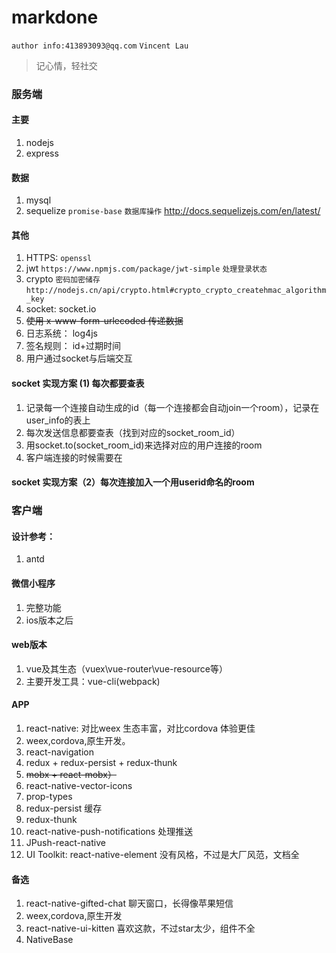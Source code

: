 # markdone
`author info:413893093@qq.com` 
 `Vincent Lau`
> 记心情，轻社交

### 服务端
####	主要
1.	nodejs	
2.	express

####	数据 
1.	mysql 
2.	sequelize `promise-base`  `数据库操作`  http://docs.sequelizejs.com/en/latest/

####	其他
1.	HTTPS: `openssl`
2.	jwt `https://www.npmjs.com/package/jwt-simple` `处理登录状态` 
3.	crypto `密码加密储存` `http://nodejs.cn/api/crypto.html#crypto_crypto_createhmac_algorithm_key` 
4. socket: socket.io
5. ~~使用 x-www-form-urlecoded 传递数据~~
6. 日志系统： log4js
7. 签名规则： id+过期时间
8. 用户通过socket与后端交互

#### socket 实现方案 (1) 每次都要查表
1. 记录每一个连接自动生成的id（每一个连接都会自动join一个room），记录在user_info的表上
2. 每次发送信息都要查表（找到对应的socket_room_id）
3. 用socket.to(socket_room_id)来选择对应的用户连接的room
4. 客户端连接的时候需要在

#### socket 实现方案（2）每次连接加入一个用userid命名的room


### 客户端
####	设计参考：
1.	antd

####	微信小程序
1.	完整功能
2. ios版本之后

####	web版本
1.	vue及其生态（vuex\vue-router\vue-resource等）
2. 主要开发工具：vue-cli(webpack)

####	APP
1.	react-native: 对比weex 生态丰富，对比cordova 体验更佳
2. weex,cordova,原生开发。
3. react-navigation
4. redux + redux-persist + redux-thunk 
5. ~~mobx + react-mobx）~~
6. react-native-vector-icons 
7. prop-types
8. redux-persist 缓存
9. redux-thunk
10. react-native-push-notifications 处理推送
11. JPush-react-native
12. UI Toolkit: react-native-element 没有风格，不过是大厂风范，文档全

#### 备选
1. react-native-gifted-chat 聊天窗口，长得像苹果短信
2. weex,cordova,原生开发
3. react-native-ui-kitten 喜欢这款，不过star太少，组件不全
4. NativeBase